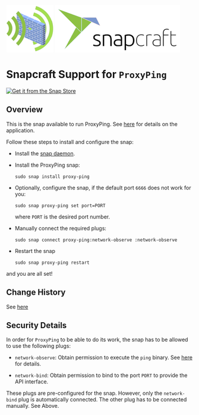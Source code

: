 ![ProxyPing-Logo](doc/proxy_ping_logo_128x128.png)
![Snapcraft-Logo](doc/snapcraft-logo-128x128.png)

# Snapcraft Support for `ProxyPing`

[![Get it from the Snap Store](https://snapcraft.io/static/images/badges/en/snap-store-black.svg)](https://snapcraft.io/proxy-ping)

## Overview

This is the snap available to run ProxyPing. See [here](https://github.com/marcus67/proxy_ping) for details
on the application.

Follow these steps to install and configure the snap:
 
* Install the [snap daemon](https://snapcraft.io/docs/installing-snapd).    

* Install the ProxyPing snap:

      sudo snap install proxy-ping

* Optionally, configure the snap, if the default port `6666` does not work for you:

      sudo snap proxy-ping set port=PORT
 
  where `PORT` is the desired port number.

* Manually connect the required plugs:

      sudo snap connect proxy-ping:network-observe :network-observe

* Restart the snap

      sudo snap proxy-ping restart

and you are all set!

## Change History 

See [here](CHANGES.md)

## Security Details

In order for `ProxyPing` to be able to do its work, the snap has to be allowed to use the 
following plugs:

* `network-observe`: Obtain permission to execute the `ping` binary. 
  See [here](https://forum.snapcraft.io/t/executing-ping-within-a-snap/1540/2) for details.

* `network-bind`: Obtain permission to bind to the port `PORT` to provide the API interface.

These plugs are pre-configured for the snap. However, only the `network-bind` plug is automatically connected. The
other plug has to be connected manually. See Above.
